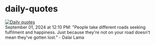 # daily-quotes
[![Daily quotes](https://github.com/ceepu8/daily-quotes/actions/workflows/daily-quote.yml/badge.svg)](https://github.com/ceepu8/daily-quotes/actions/workflows/daily-quote.yml)<br/>
September 01, 2024 at 12:10 PM: "People take different roads seeking fulfilment and happiness. Just because they're not on your road doesn't mean they've gotten lost." - Dalai Lama
